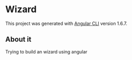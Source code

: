 # Wizard

This project was generated with [Angular CLI](https://github.com/angular/angular-cli) version 1.6.7.

## About it

Trying to build an wizard using angular
